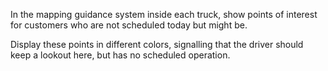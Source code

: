In the mapping guidance system inside each truck, show points of interest for customers who are not scheduled today but might be. 

Display these points in different colors, signalling that the driver should keep a lookout here, but has no scheduled operation.